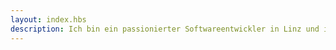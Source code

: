 ```yaml
---
layout: index.hbs
description: Ich bin ein passionierter Softwareentwickler in Linz und immer offen für neue Denkansätze. Lassen Sie uns miteinander arbeiten!
---
```


